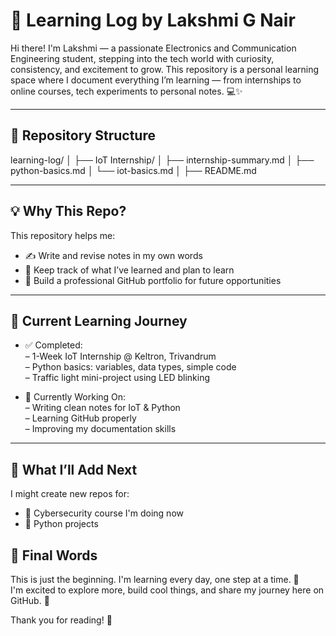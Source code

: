 # 🌱 Learning Log by Lakshmi G Nair

Hi there! I'm Lakshmi — a passionate Electronics and Communication Engineering student, stepping into the tech world with curiosity, consistency, and excitement to grow. This repository is a personal learning space where I document everything I’m learning — from internships to online courses, tech experiments to personal notes. 💻✨

---

## 📂 Repository Structure

learning-log/
│
├── IoT Internship/
│ ├── internship-summary.md
│ ├── python-basics.md
│ └── iot-basics.md
│
├── README.md

---

## 💡 Why This Repo?

This repository helps me:
- ✍️ Write and revise notes in my own words
- 🔁 Keep track of what I’ve learned and plan to learn
- 💼 Build a professional GitHub portfolio for future opportunities

---

## 📘 Current Learning Journey

- ✅ Completed:  
  – 1-Week IoT Internship @ Keltron, Trivandrum  
  – Python basics: variables, data types, simple code  
  – Traffic light mini-project using LED blinking

- 🎯 Currently Working On:  
  – Writing clean notes for IoT & Python  
  – Learning GitHub properly  
  – Improving my documentation skills  

---

## 🔮 What I’ll Add Next

I might create new repos for:
- 🧠 Cybersecurity course I'm doing now  
- 🐍 Python projects  


## 🧠 Final Words

This is just the beginning. I'm learning every day, one step at a time. 💫  
I'm excited to explore more, build cool things, and share my journey here on GitHub. 🚀

Thank you for reading! 🌸
